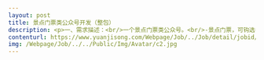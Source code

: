 ```yaml
---                
layout: post       
title: 景点门票类公众号开发（整包）           
description: <p>一、需求描述：<br/>一个景点门票类公众号。<br/>-景点门票，可钩选多买，详情，查看。<br/>-预定车位（停车场预订和帮忙找车位，散人提供的车位）<br/>-wifi连接，车票预订，商家导航，平台客服、接送服务，优惠卷发放专区，商品评论加好评<br/> <br/>二、合作方式：<br/>项目制，远程开发，包括ui整包，UI时间看具体需求，开发时间30-40天，总费用28000。</p>     
contenturl: https://www.yuanjisong.com/Webpage/Job/../Job/detail/jobid/101486      
img: /Webpage/Job/../../Public/Img/Avatar/c2.jpg             
---                 
```

